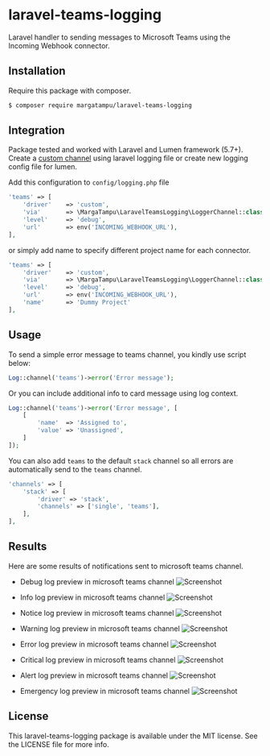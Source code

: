 # laravel-teams-logging

Laravel handler to sending messages to Microsoft Teams using the Incoming Webhook connector.

## Installation

Require this package with composer.

```bash
$ composer require margatampu/laravel-teams-logging
```

## Integration
Package tested and worked with Laravel and Lumen framework (5.7+). Create a [custom channel](https://laravel.com/docs/master/logging#creating-custom-channels) using laravel logging file or create new logging config file for lumen.

Add this configuration to `config/logging.php` file

```php
'teams' => [
    'driver'    => 'custom',
    'via'       => \MargaTampu\LaravelTeamsLogging\LoggerChannel::class,
    'level'     => 'debug',
    'url'       => env('INCOMING_WEBHOOK_URL'),
],
```
or simply add name to specify different project name for each connector.
```php
'teams' => [
    'driver'    => 'custom',
    'via'       => \MargaTampu\LaravelTeamsLogging\LoggerChannel::class,
    'level'     => 'debug',
    'url'       => env('INCOMING_WEBHOOK_URL'),
    'name'      => 'Dummy Project'
],
```

## Usage
To send a simple error message to teams channel, you kindly use script below:

```php
Log::channel('teams')->error('Error message');
```

Or you can include additional info to card message using log context.
```php
Log::channel('teams')->error('Error message', [
    [
        'name'  => 'Assigned to',
        'value' => 'Unassigned',
    ]
]);
```

You can also add `teams` to the default `stack` channel so all errors are automatically send to the `teams` channel.

```php
'channels' => [
    'stack' => [
        'driver' => 'stack',
        'channels' => ['single', 'teams'],
    ],
],
```

## Results
Here are some results of notifications sent to microsoft teams channel.

- Debug log preview in microsoft teams channel
![Screenshot](https://raw.githubusercontent.com/margatampu/laravel-teams-logging/master/assets/ltl-1debug.png)

- Info log preview in microsoft teams channel
![Screenshot](https://raw.githubusercontent.com/margatampu/laravel-teams-logging/master/assets/ltl-2info.png)

- Notice log preview in microsoft teams channel
![Screenshot](https://raw.githubusercontent.com/margatampu/laravel-teams-logging/master/assets/ltl-3notice.png)

- Warning log preview in microsoft teams channel
![Screenshot](https://raw.githubusercontent.com/margatampu/laravel-teams-logging/master/assets/ltl-4warning.png)

- Error log preview in microsoft teams channel
![Screenshot](https://raw.githubusercontent.com/margatampu/laravel-teams-logging/master/assets/ltl-5error.png)

- Critical log preview in microsoft teams channel
![Screenshot](https://raw.githubusercontent.com/margatampu/laravel-teams-logging/master/assets/ltl-6critical.png)

- Alert log preview in microsoft teams channel
![Screenshot](https://raw.githubusercontent.com/margatampu/laravel-teams-logging/master/assets/ltl-7alert.png)

- Emergency log preview in microsoft teams channel
![Screenshot](https://raw.githubusercontent.com/margatampu/laravel-teams-logging/master/assets/ltl-8emergency.png)

## License

This laravel-teams-logging package is available under the MIT license. See the LICENSE file for more info.